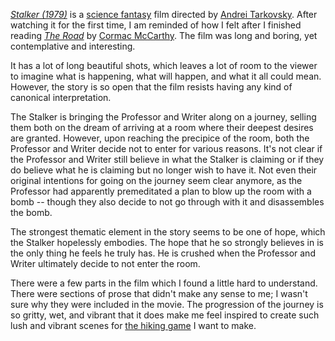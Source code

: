_[Stalker (1979)](../notes/stalker.md)_ is a [science fantasy](../notes/science_fantasy.md) film directed by [Andrei Tarkovsky](../notes/andrei_tarkovsky.md). After watching it for the first time, I am reminded of how I felt after I finished reading _[The Road](../notes/the_road.md)_ by [Cormac McCarthy](../notes/cormac-mccarthy.md). The film was long and boring, yet contemplative and interesting.

It has a lot of long beautiful shots, which leaves a lot of room to the viewer to imagine what is happening, what will happen, and what it all could mean. However, the story is so open that the film resists having any kind of canonical interpretation.

The Stalker is bringing the Professor and Writer along on a journey, selling them both on the dream of arriving at a room where their deepest desires are granted. However, upon reaching the precipice of the room, both the Professor and Writer decide not to enter for various reasons. It's not clear if the Professor and Writer still believe in what the Stalker is claiming or if they do believe what he is claiming but no longer wish to have it. Not even their original intentions for going on the journey seem clear anymore, as the Professor had apparently premeditated a plan to blow up the room with a bomb -- though they also decide to not go through with it and disassembles the bomb.

The strongest thematic element in the story seems to be one of hope, which the Stalker hopelessly embodies. The hope that he so strongly believes in is the only thing he feels he truly has. He is crushed when the Professor and Writer ultimately decide to not enter the room.

There were a few parts in the film which I found a little hard to understand. There were sections of prose that didn't make any sense to me; I wasn't sure why they were included in the movie. The progression of the journey is so gritty, wet, and vibrant that it does make me feel inspired to create such lush and vibrant scenes for [the hiking game](../notes/hiking_game.md) I want to make.
